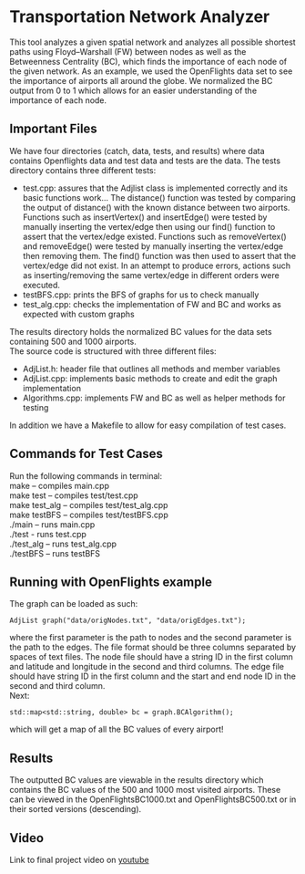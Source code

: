 # Transportation Network Analyzer
This tool analyzes a given spatial network and analyzes all possible shortest paths using Floyd–Warshall (FW) between nodes as well as the Betweenness Centrality (BC), which finds the importance of each node of the given network. As an example, we used the OpenFlights data set to see the importance of airports all around the globe. We normalized the BC output from 0 to 1 which allows for an easier understanding of the importance of each node.
## Important Files
We have four directories (catch, data, tests, and results) where data contains Openflights data and test data and tests are the data. The tests directory contains three different tests:
- test.cpp: assures that the Adjlist class is implemented correctly and its basic functions work... The distance() function was tested by comparing the output of distance() with the known distance between two airports. Functions such as insertVertex() and insertEdge() were tested by manually inserting the vertex/edge then using our find() function to assert that the vertex/edge existed. Functions such as removeVertex() and removeEdge() were tested by manually inserting the vertex/edge then removing them. The find() function was then used to assert that the vertex/edge did not exist. In an attempt to produce errors, actions such as inserting/removing the same vertex/edge in different orders were executed.
- testBFS.cpp: prints the BFS of graphs for us to check manually
- test_alg.cpp: checks the implementation of FW and BC and works as expected with custom graphs

The results directory holds the normalized BC values for the data sets containing 500 and 1000 airports.\
The source code is structured with three different files:
- AdjList.h: header file that outlines all methods and member variables
- AdjList.cpp: implements basic methods to create and edit the graph implementation
- Algorithms.cpp: implements FW and BC as well as helper methods for testing

In addition we have a Makefile to allow for easy compilation of test cases.
## Commands for Test Cases
Run the following commands in terminal:\
make – compiles main.cpp\
make test – compiles test/test.cpp\
make test_alg – compiles test/test_alg.cpp\
make testBFS – compiles test/testBFS.cpp\
./main – runs main.cpp\
./test - runs test.cpp\
./test_alg – runs test_alg.cpp\
./testBFS – runs testBFS
## Running with OpenFlights example
The graph can be loaded as such:
```
AdjList graph("data/origNodes.txt", "data/origEdges.txt");
```
where the first parameter is the path to nodes and the second parameter is the path to the edges. The file format should be three columns separated by spaces of text files. The node file should have a string ID in the first column and latitude and longitude in the second and third columns. The edge file should have string ID in the first column and the start and end node ID in the second and third column.\
Next:
```
std::map<std::string, double> bc = graph.BCAlgorithm();
```
which will get a map of all the BC values of every airport!
## Results
The outputted BC values are viewable in the results directory which contains the BC values of the 500 and 1000 most visited airports. These can be viewed in the OpenFlightsBC1000.txt and OpenFlightsBC500.txt or in their sorted versions (descending).
## Video
Link to final project video on [youtube](https://www.youtube.com/watch?v=P4iwqSvMmCA&ab_channel=TylerShu)

